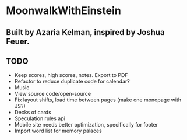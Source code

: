 # MoonwalkWithEinstein

## Built by Azaria Kelman, inspired by Joshua Feuer.


## TODO
- Keep scores, high scores, notes. Export to PDF
- Refactor to reduce duplicate code for calendar?
- Music
- View source code/open-source
- Fix layout shifts, load time between pages (make one monopage with JS?)
- Decks of cards
- Speculation rules api
- Mobile site needs better optimization, specifically for footer
- Import word list for memory palaces